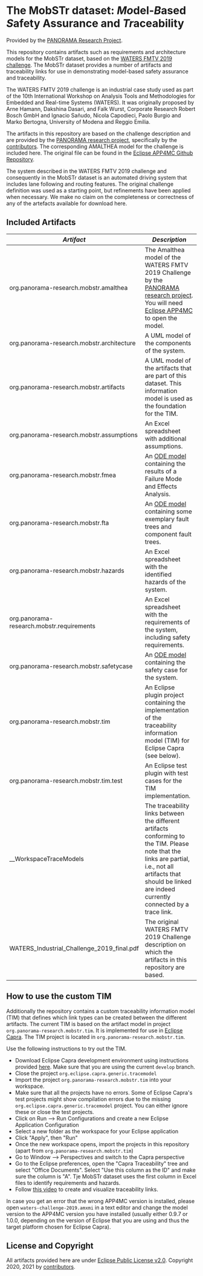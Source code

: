 # The MobSTr dataset: *Mo*del-*B*ased *S*afety Assurance and *Tr*aceability
Provided by the [PANORAMA Research Project][2].

This repository contains artifacts such as requirements and architecture models for the MobSTr dataset, based on the [WATERS FMTV 2019 challenge][1]. The MobSTr dataset provides a number of artifacts and traceability links for use in demonstrating model-based safety assurance and traceability.

The WATERS FMTV 2019 challenge is an industrial case study used as part of the 10th International Workshop on Analysis Tools and Methodologies for Embedded and Real-time Systems (WATERS). It was originally proposed by Arne Hamann, Dakshina Dasari, and Falk Wurst, Corporate Research Robert Bosch GmbH and Ignacio Sañudo, Nicola Capodieci, Paolo Burgio and Marko Bertogna, University of Modena and Reggio Emilia. 

The artifacts in this repository are based on the challenge description and are provided by the [PANORAMA research project][2], specifically by the [contributors][7]. The corresponding AMALTHEA model for the challenge is included here. The original file can be found in the [Eclipse APP4MC Github Repository][4].

The system described in the WATERS FMTV 2019 challenge and consequently in the MobSTr dataset is an automated driving system that includes lane following and routing features. The original challenge definition was used as a starting point, but refinements have been applied when necessary. We make no claim on the completeness or correctness of any of the artefacts available for download here.

## Included Artifacts

| *Artifact* | *Description* |
|----|----|
| org.panorama-research.mobstr.amalthea | The Amalthea model of the WATERS FMTV 2019 Challenge by the [PANORAMA research project][2]. You will need [Eclipse APP4MC][3] to open the model. |
| org.panorama-research.mobstr.architecture | A UML model of the components of the system. |
| org.panorama-research.mobstr.artifacts | A UML model of the artifacts that are part of this dataset. This information model is used as the foundation for the TIM. |
| org.panorama-research.mobstr.assumptions | An Excel spreadsheet with additional assumptions. |
| org.panorama-research.mobstr.fmea | An [ODE model][6] containing the results of a Failure Mode and Effects Analysis. |
| org.panorama-research.mobstr.fta | An [ODE model][6] containing some exemplary fault trees and component fault trees. |
| org.panorama-research.mobstr.hazards | An Excel spreadsheet with the identified hazards of the system. |
| org.panorama-research.mobstr.requirements | An Excel spreadsheet with the requirements of the system, including safety requirements. |
| org.panorama-research.mobstr.safetycase |  An [ODE model][6] containing the safety case for the system. |
| org.panorama-research.mobstr.tim | An Eclipse plugin project containing the implementation of the traceability information model (TIM) for Eclipse Capra (see below). |
| org.panorama-research.mobstr.tim.test | An Eclipse test plugin with test cases for the TIM implementation. |
| __WorkspaceTraceModels | The traceability links between the different artifacts conforming to the TIM. Please note that the links are partial, i.e., not all artifacts that should be linked are indeed currently connected by a trace link. |
| WATERS_Industrial_Challenge_2019_final.pdf | The original WATERS FMTV 2019 Challenge description on which the artifacts in this repository are based. |



## How to use the custom TIM
Additionally the repository contains a custom traceability information model (TIM) that defines which link types can be created between the different artifacts. The current TIM is based on the artifact model in project `org.panorama-research.mobstr.tim`. It is implemented for use in  [Eclipse Capra](https://eclipse.org/capra).  The TIM project is located in `org.panorama-research.mobstr.tim`.


Use the following instructions to try out the TIM.  

* Download Eclipse Capra development environment using instructions provided [here](https://wiki.eclipse.org/Capra#Using_the_Eclipse_Installer). Make sure that you are using the current `develop` branch.
* Close the project `org.eclipse.capra.generic.tracemodel`
* Import the project `org.panorama-research.mobstr.tim` into your workspace. 
* Make sure that all the projects have no errors. Some of Eclipse Capra's test projects might show compilation errors due to the missing `org.eclipse.capra.generic.tracemodel` project. You can either ignore these or close the test projects.
* Click on Run --> Run Configurations and create a new Eclipse Application Configuration
* Select a new folder as the workspace for your Eclipse application
* Click "Apply", then "Run"
* Once the new workspace opens, import the projects in this repository (apart from `org.panorama-research.mobstr.tim`)
* Go to Window --> Perspectives and switch to the Capra perspective
* Go to the Eclipse preferences, open the "Capra Traceability" tree and select "Office Documents". Select "Use this column as the ID" and make sure the column is "A". Tje MobSTr dataset uses the first column in Excel files to  identify requirements and hazards.
* Follow [this video](https://www.youtube.com/watch?v=XRtLs5OT_yM&feature=youtu.be) to create and visualize traceability links.

In case you get an error that the wrong APP4MC version is installed, please open `waters-challenge-2019.amxmi` in a text editor and change the model version to the APP4MC version you have installed (usually either 0.9.7 or 1.0.0, depending on the version of Eclipse that you are using and thus the target platform chosen for Eclipse Capra).


## License and Copyright

All artifacts provided here are under [Eclipse Public License v2.0][5]. Copyright 2020, 2021 by [contributors](CONTRIBUTORS).

[1]: https://www.ecrts.org/archives/fileadmin/WebsitesArchiv/ecrts2019/waters/waters-industrial-challenge/index.html
[2]: https://panorama-research.org/
[3]: https://www.eclipse.org/app4mc/
[4]: https://git.eclipse.org/c/app4mc/org.eclipse.app4mc.examples.git/tree/WATERS-FMTV-challenges
[5]: https://www.eclipse.org/legal/epl-2.0/
[6]: https://github.com/Digital-Dependability-Identities
[7]: CONTRIBUTORS